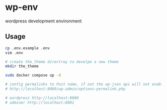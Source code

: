 # wp-env

wordpress development environment

## Usage

```sh
cp .env.example .env
vim .env

# create the_theme directroy to develpe a new theme
mkdir the_theme

sudo docker compose up -d

# config permalinks to Post name, if not the wp-json api will not enabled
# http://localhost:8080/wp-admin/options-permalink.php

# wordpress http://localhost:8080
# adminer http://localhost:8081
```
